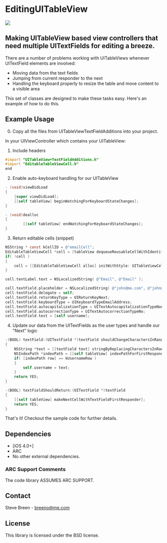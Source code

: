# EditingUITableView 

![](http://github.com/breeno/EditingUITableView/raw/master/EditingTableView.png)

## Making UITableView based view controllers that need multiple UITextFields for editing a breeze. 

There are a number of problems working with UITableViews whenever UITextField elements are involved:

- Moving data from the text fields
- Jumping from current responder to the next
- Handling the keyboard properly to resize the table and move content to a visible area

This set of classes are designed to make these tasks easy.  Here's an example of how to do this.

## Example Usage


0) Copy all the files from UITableViewTextFieldAdditions into your project.

In your UIViewController which contains your UITableView:

1) Include headers

``` objective-c
#import "UITableView+TextFieldAdditions.h"
#import "EditableTableViewCell.h"
end
```

2) Enable auto-keyboard handling for our UITableView

``` objective-c
- (void)viewDidLoad
{
    [super viewDidLoad];
    [[self tableView] beginWatchingForKeyboardStateChanges];
}

- (void)dealloc 
{
		[[self tableView] endWatchingForKeyboardStateChanges];
}
```

3) Return editable cells (snippet)

``` objective-c
NSString * const kCellID = @"emailCell";
EditableTableViewCell *cell = [tableView dequeueReusableCellWithIdentifier: kCellID];
if( !cell )
{
	cell = [[EditableTableViewCell alloc] initWithStyle: UITableViewCellStyleDefault reuseIdentifier: kCellID];
}

cell.textLabel.text = NSLocalizedString( @"Email", @"Email" );

cell.textField.placeholder = NSLocalizedString( @"john@me.com", @"john@me.com" );
cell.textField.delegate = self;
cell.textField.returnKeyType = UIReturnKeyNext;
cell.textField.keyboardType = UIKeyboardTypeEmailAddress;
cell.textField.autocapitalizationType = UITextAutocapitalizationTypeNone;
cell.textField.autocorrectionType = UITextAutocorrectionTypeNo;
cell.textField.text = [self username];
```

4) Update our data from the UITextFields as the user types and handle our "Next" logic

``` objective-c
-(BOOL) textField:(UITextField *)textField shouldChangeCharactersInRange:(NSRange)range replacementString:(NSString *)string
{
	NSString *text = [[textField text] stringByReplacingCharactersInRange: range withString: string];
	NSIndexPath *indexPath = [[self tableView] indexPathForFirstResponder];
	if( [indexPath row] == kUsernameRow )
	{
		self.username = text;
	}
	return YES;
}

-(BOOL) textFieldShouldReturn:(UITextField *)textField
{
	[[self tableView] makeNextCellWithTextFieldFirstResponder];
	return YES;
}

```

That's it! 
Checkout the sample code for further details.

## Dependencies

* [iOS 4.0+]
* ARC
* No other external dependencies.

### ARC Support Comments

The code library ASSUMES ARC SUPPORT.

## Contact

Steve Breen - breeno@me.com

## License

This library is licensed under the BSD license.
